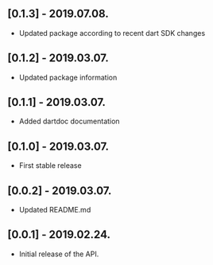 ## [0.1.3] - 2019.07.08.

* Updated package according to recent dart SDK changes

## [0.1.2] - 2019.03.07.

* Updated package information

## [0.1.1] - 2019.03.07.

* Added dartdoc documentation

## [0.1.0] - 2019.03.07.

* First stable release 

## [0.0.2] - 2019.03.07.

* Updated README.md 

## [0.0.1] - 2019.02.24.

* Initial release of the API.
